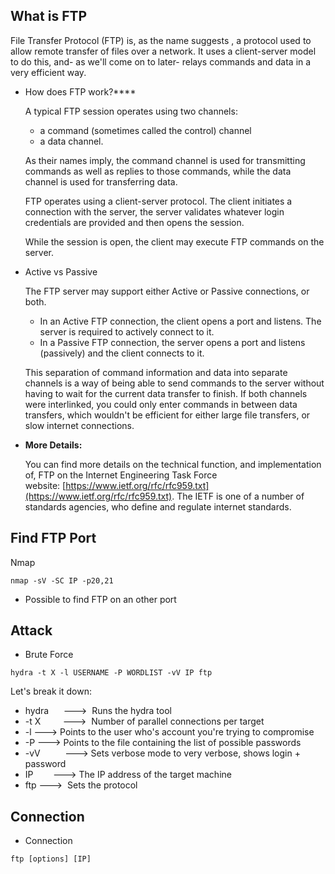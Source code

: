 ## What is FTP

File Transfer Protocol (FTP) is, as the name suggests , a protocol used to allow remote transfer of files over a network. It uses a client-server model to do this, and- as we'll come on to later- relays commands and data in a very efficient way.  

- How does FTP work?****

	A typical FTP session operates using two channels:

	-   a command (sometimes called the control) channel
	-   a data channel.

	As their names imply, the command channel is used for transmitting commands as well as replies to those commands, while the data channel is used for transferring data.

	FTP operates using a client-server protocol. The client initiates a connection with the server, the server validates whatever login credentials are provided and then opens the session.

	While the session is open, the client may execute FTP commands on the server.  

- Active vs Passive

	The FTP server may support either Active or Passive connections, or both. 

	-   In an Active FTP connection, the client opens a port and listens. The server is required to actively connect to it. 
	-   In a Passive FTP connection, the server opens a port and listens (passively) and the client connects to it. 

	This separation of command information and data into separate channels is a way of being able to send commands to the server without having to wait for the current data transfer to finish. If both channels were interlinked, you could only enter commands in between data transfers, which wouldn't be efficient for either large file transfers, or slow internet connections.

- **More Details:**

	You can find more details on the technical function, and implementation of, FTP on the Internet Engineering Task Force website: [https://www.ietf.org/rfc/rfc959.txt](https://www.ietf.org/rfc/rfc959.txt). The IETF is one of a number of standards agencies, who define and regulate internet standards.

## Find FTP Port
Nmap
```
nmap -sV -SC IP -p20,21
```

- Possible to find FTP on an other port

## Attack
- Brute Force
```Terminal
hydra -t X -l USERNAME -P WORDLIST -vV IP ftp
```

Let's break it down:

- hydra      --->  Runs the hydra tool  
- -t X         --->  Number of parallel connections per target  
- -l             ---> Points to the user who's account you're trying to compromise  
- -P            ---> Points to the file containing the list of possible passwords  
- -vV          ---> Sets verbose mode to very verbose, shows login + password 
- IP             ---> The IP address of the target machine  
- ftp           --->  Sets the protocol

## Connection
- Connection
```
ftp [options] [IP]
```
